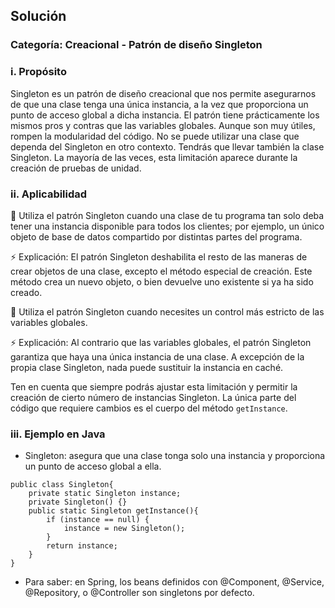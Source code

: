 ## Solución

### Categoría: Creacional - Patrón de diseño Singleton 

### i. Propósito

Singleton es un patrón de diseño creacional que nos permite asegurarnos de que una clase tenga una única instancia, a la vez que proporciona un punto de acceso global a dicha instancia.
El patrón tiene prácticamente los mismos pros y contras que las variables globales. Aunque son muy útiles, rompen la modularidad del código.
No se puede utilizar una clase que dependa del Singleton en otro contexto. Tendrás que llevar también la clase Singleton. La mayoría de las veces, esta limitación aparece durante la creación de pruebas de unidad.

### ii. Aplicabilidad

:lady_beetle: Utiliza el patrón Singleton cuando una clase de tu programa tan solo deba tener una instancia disponible para todos los clientes; por ejemplo, un único objeto de base de datos compartido por distintas partes del programa.

:zap: Explicación: El patrón Singleton deshabilita el resto de las maneras de crear objetos de una clase, excepto el método especial de creación. Este método crea un nuevo objeto, o bien devuelve uno existente si ya ha sido creado.

:lady_beetle: Utiliza el patrón Singleton cuando necesites un control más estricto de las variables globales.

:zap: Explicación: Al contrario que las variables globales, el patrón Singleton garantiza que haya una única instancia de una clase. A excepción de la propia clase Singleton, nada puede sustituir la instancia en caché.

Ten en cuenta que siempre podrás ajustar esta limitación y permitir la creación de cierto número de instancias Singleton. La única parte del código que requiere cambios es el cuerpo del método ```getInstance```.

### iii. Ejemplo en Java

- Singleton: asegura que una clase tonga solo una instancia y proporciona un punto de acceso global a ella.

```
public class Singleton{
    private static Singleton instance;
    private Singleton() {}
    public static Singleton getInstance(){
        if (instance == null) {
            instance = new Singleton();
        }
        return instance;
    }
}
```

- Para saber: en Spring, los beans definidos con @Component, @Service, @Repository, o @Controller son singletons por defecto.